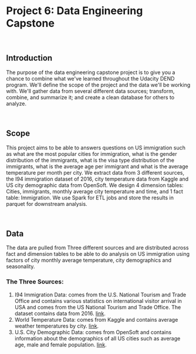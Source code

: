# Project 6: Data Engineering Capstone

&nbsp;

## Introduction
The purpose of the data engineering capstone project is to give you a chance to combine what we've learned throughout the Udacity DEND program. We'll define the scope of the project and the data we'll be working with. We'll gather data from several different data sources; transform, combine, and summarize it; and create a clean database for others to analyze.

&nbsp;

## Scope
This project aims to be able to answers questions on US immigration such as what are the most popular cities for immigration, what is the gender distribution of the immigrants, what is the visa type distribution of the immigrants, what is the average age per immigrant and what is the average temperature per month per city. We extract data from 3 different sources, the I94 immigration dataset of 2016, city temperature data from Kaggle and US city demographic data from OpenSoft. We design 4 dimension tables: Cities, immigrants, monthly average city temperature and time, and 1 fact table: Immigration. We use Spark for ETL jobs and store the results in parquet for downstream analysis.

&nbsp;

## Data
The data are pulled from Three different sources and are distributed across fact and dimension tables to be able to do analysis on US immigration using factors of city monthly average temperature, city demographics and seasonality.

### The Three Sources:
1. I94 Immigration Data: comes from the U.S. National Tourism and Trade Office and contains various statistics on international visitor arrival in USA and comes from the US National Tourism and Trade Office. The dataset contains data from 2016. [link](https://www.kaggle.com/berkeleyearth/climate-change-earth-surface-temperature-data).
2. World Temperature Data: comes from Kaggle and contains average weather temperatures by city. [link](https://www.kaggle.com/berkeleyearth/climate-change-earth-surface-temperature-data).
3. U.S. City Demographic Data: comes from OpenSoft and contains information about the demographics of all US cities such as average age, male and female population. [link](https://public.opendatasoft.com/explore/dataset/us-cities-demographics/export/).

&nbsp;
